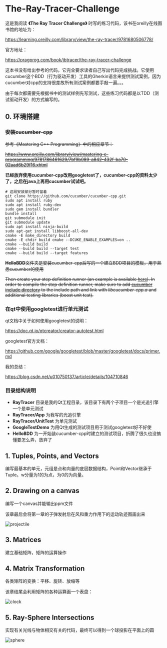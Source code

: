 # The-Ray-Tracer-Challenge

这是我阅读 **《The Ray Tracer Challenge》** 时写的练习代码，该书在oreilly在线图书馆的地址为：

https://learning.oreilly.com/library/view/the-ray-tracer/9781680506778/

官方地址：

https://pragprog.com/book/jbtracer/the-ray-tracer-challenge

这本书没有给出参考的代码，它完全要求读者自己写出代码完成挑战。它使用cucumber这个BDD（行为驱动开发）工具的Gherkin语言来提供测试案例，因为cucumber对cpp的支持很差故所有测试案例都要手敲一遍。。。

由于每次都需要先根据书中的测试样例先写测试，这些练习代码都是以TDD（测试驱动开发）的方式编写的。

## 0. 环境搭建

### ~~安装cucumber-cpp~~

~~参考《Mastering C++ Programming》中的相应章节：~~

~~https://www.oreilly.com/library/view/mastering-c-programming/9781786461629/7bf9b089-a842-432f-ba70-02aad6b29f16.xhtml~~

**已经放弃使用cucumber-cpp改用googletest了，cucumber-cpp的资料太少了，之后在java上再用cucumber试试吧。**

```shell
# 这段安装部分暂时留着
git clone https://github.com/cucumber/cucumber-cpp.git
sudo apt install ruby
sudo apt install ruby-dev
sudo gem install bundler
bundle install
git submodule init
git submodule update
sudo apt install ninja-build
sudo apt-get install libboost-all-dev
cmake -E make_directory build
cmake -E chdir build cmake --DCUKE_ENABLE_EXAMPLES=on ..
cmake --build build
cmake --build build --target test
cmake --build build --target features
```

~~**HelloBDD**文件夹是安装cucumber-cpp后写的一个建立BDD项目的模板，用于熟悉cucumber的使用~~

~~Then create your step definition runner (an example is available [here](https://github.com/cucumber/cucumber-cpp/blob/master/examples/Calc/features/step_definitions/BoostCalculatorSteps.cpp)). In order to compile the step definition runner, make sure to add [cucumber include directory](https://github.com/cucumber/cucumber-cpp/blob/master/includes) to the include path and link with *libcucumber-cpp.a* and additional testing libraries (boost unit test).~~

### 在qt中使用googletest进行单元测试

qt文档中关于如何使用googletest的说明：

https://doc.qt.io/qtcreator/creator-autotest.html

googletest官方文档：

https://github.com/google/googletest/blob/master/googletest/docs/primer.md

我的总结：

https://blog.csdn.net/u010750137/article/details/104710846

### 目录结构说明

- **RayTracer** 目录是我的Qt工程目录，该目录下有两个子项目一个是光追引擎一个是单元测试
- **RayTracer/App** 为我写的光追引擎
- **RayTracer/UnitTest** 为单元测试
- **GoogleTestDemo** 为用Qt生成的测试项目用于测试googletest好不好使
- **HelloBDD** 为一开始装cucumber-cpp时建立的测试项目，折腾了很久也没搞懂要怎么弄，放弃了

## 1. **Tuples, Points,** and Vectors

编写最基本的单元，元组是点和向量的底层数据结构，Point和Vector继承于Tuple。w分量为1的为点，为0的为向量。

## 2. Drawing on a canvas

编写一个canvas并能输出ppm文件

该章最后会将第一章的子弹发射后在风和重力作用下的运动轨迹图画出来

![projectile](/home/happy/GitHub/The-Ray-Tracer-Challenge/img/projectile.png)

## 3. Matrices 

建立基础矩阵，矩阵的运算操作

## 4. Matrix Transformation

各类矩阵的变换：平移、旋转、放缩等

该章结尾会利用矩阵的各种运算画一个表盘：

![clock](/home/happy/GitHub/The-Ray-Tracer-Challenge/img/clock.png)

## 5. Ray-Sphere Intersections

实现有关光线与物体相交有关的代码，最终可以得到一个球投影在平面上的圆

![sphere](/home/happy/GitHub/The-Ray-Tracer-Challenge/img/sphere.png)